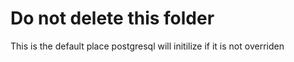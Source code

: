 # Do not delete this folder

This is the default place postgresql will initilize if it is not overriden

